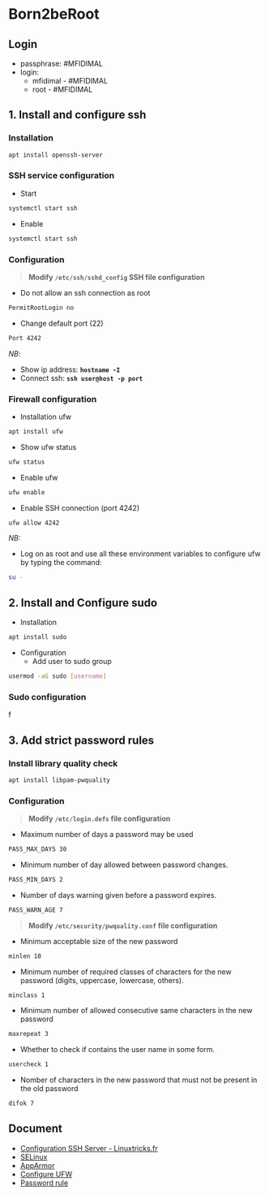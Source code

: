 # Born2beRoot

## Login

- passphrase: #MFIDIMAL
- login:
  - mfidimal - #MFIDIMAL
  - root - #MFIDIMAL

## 1. Install and configure ssh

### Installation

```bash
apt install openssh-server
```

### SSH service configuration

- Start

```bash
systemctl start ssh
```

- Enable

```bash
systemctl start ssh
```

### Configuration

> **Modify `/etc/ssh/sshd_config` SSH file configuration**

- Do not allow an ssh connection as root

```bash
PermitRootLogin no
```

- Change default port (22)

```bash
Port 4242
```

*NB*:

- Show ip address: **`hostname -I`**
- Connect ssh: **`ssh user@host -p port`**

### Firewall configuration

- Installation ufw

```bash
apt install ufw
```

- Show ufw status

```bash
ufw status
```

- Enable ufw

```bash
ufw enable
```

- Enable SSH connection (port 4242)

```bash
ufw allow 4242
```

*NB:*

- Log on as root and use all these environment variables to configure ufw by typing the command:

```bash
su -
```

## 2. Install and Configure sudo

- Installation

```bash
apt install sudo
```

- Configuration
  - Add user to sudo group

```bash
usermod -aG sudo [username]
```

### Sudo configuration

f

## 3. Add strict password rules

### Install library quality check

```bash
apt install libpam-pwquality
```

### Configuration

> **Modify `/etc/login.defs` file configuration**

- Maximum number of days a password may be used

```bash
PASS_MAX_DAYS 30
```

- Minimum number of day allowed between password changes.

```bash
PASS_MIN_DAYS 2
```

- Number of days warning given before a password expires.

```bash
PASS_WARN_AGE 7
```

> **Modify `/etc/security/pwquality.conf` file configuration**

- Minimum acceptable size of the new password

```bash
minlen 10
```

- Minimum number of required classes of characters for the new password (digits, uppercase, lowercase, others).

```bash
minclass 1
```

- Minimum number of allowed consecutive same characters in the new password

```bash
maxrepeat 3
```

- Whether to check if contains the user name in some form.

```bash
usercheck 1
```

- Nomber of characters in the new password that must not be present in the old password

```bash
difok 7
```

## Document

- [Configuration SSH Server - Linuxtricks.fr](https://www.linuxtricks.fr/wiki/ssh-installer-et-configurer-un-serveur-ssh)
- [SELinux](https://www.redhat.com/fr/topics/linux/what-is-selinux)
- [AppArmor](https://doc.ubuntu-fr.org/apparmor)
- [Configure UFW](https://www.tecmint.com/setup-ufw-firewall-on-ubuntu-and-debian/)
- [Password rule](https://www.server-world.info/en/note?os=Debian_12&p=pam&f=1)
